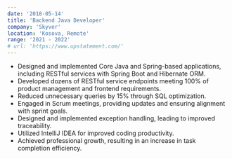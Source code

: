 ```yaml
---
date: '2018-05-14'
title: 'Backend Java Developer'
company: 'Skyver'
location: 'Kosova, Remote'
range: '2021 - 2022'
# url: 'https://www.upstatement.com/'
---
```


- Designed and implemented Core Java and Spring-based applications, including RESTful services with Spring Boot and Hibernate ORM.
- Developed dozens of RESTful service endpoints meeting 100% of product management and frontend requirements.
- Reduced unnecessary queries by 15% through SQL optimization.
- Engaged in Scrum meetings, providing updates and ensuring alignment with sprint goals.
- Designed and implemented exception handling, leading to improved traceability.
- Utilized IntelliJ IDEA for improved coding productivity.
- Achieved professional growth, resulting in an increase in task completion efficiency.
